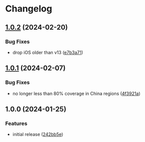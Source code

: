 # Changelog

## [1.0.2](https://github.com/sanity-io/browserslist-config/compare/v1.0.1...v1.0.2) (2024-02-20)


### Bug Fixes

* drop iOS older than v13 ([e7b3a71](https://github.com/sanity-io/browserslist-config/commit/e7b3a71f591ed654b5f79a426fa1e5e35df2f6d3))

## [1.0.1](https://github.com/sanity-io/browserslist-config/compare/v1.0.0...v1.0.1) (2024-02-07)


### Bug Fixes

* no longer less than 80% coverage in China regions ([4f3921a](https://github.com/sanity-io/browserslist-config/commit/4f3921ae2d8f52c9d54c1f1efb3dda5922a08904))

## 1.0.0 (2024-01-25)


### Features

* initial release ([242bb5e](https://github.com/sanity-io/browserslist-config/commit/242bb5ee7bbe8d260dc49c7d34b0b1f0d2a1df18))
